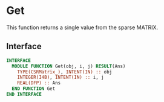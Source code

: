 # Get

This function returns a single value from the sparse MATRIX.

## Interface

```fortran title="Interface"
INTERFACE
  MODULE FUNCTION Get(obj, i, j) RESULT(Ans)
    TYPE(CSRMatrix_), INTENT(IN) :: obj
    INTEGER(I4B), INTENT(IN) :: i, j
    REAL(DFP) :: Ans
  END FUNCTION Get
END INTERFACE
```
